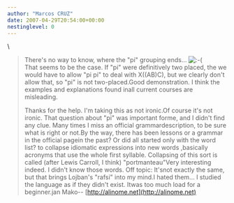 ```yaml
---
author: "Marcos CRUZ"
date: 2007-04-29T20:54:00+00:00
nestinglevel: 0
---
```

\
> 
> There's no way to know, where the "pi" grouping ends... ![:-(](images/smilies/icon_e_sad.gif "Sad")\
> That seems to be the case. If "pi" were definitively two placed,
> the we would have to allow "pi pi" to deal with X((AB)C),
> but we clearly don't allow that, so "pi" is not two-placed.Good demonstration. I think the examples and explanations found inall current courses are misleading.
> 
> Thanks for the help.
> I'm taking this as not ironic.Of course it's not ironic. That question about "pi" was important forme, and I didn't find any clue. Many times I miss an official grammardescription, to be sure what is right or not.By the way, there has been lessons or a grammar in the official pagein the past? Or did all started only with the word list?
> to collapse idiomatic expressions into new words
> ,basically acronyms that use the whole first syllable.
> Collapsing of this sort is called (after Lewis Carroll,
> I think) "portmanteau"Very interesting indeed. I didn't know those words. Off topic: It'snot exactly the same, but that brings Lojban's "rafsi" into my mind.I hated them... I studied the language as if they didn't exist. Itwas too much load for a beginner.jan Mako--
[http://alinome.net](http://alinome.net)